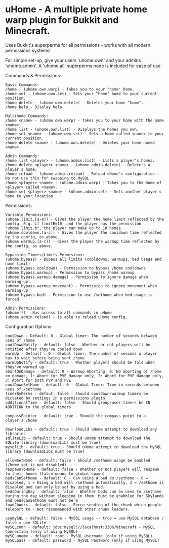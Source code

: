 uHome - A multiple private home warp plugin for Bukkit and Minecraft.
===========


Uses Bukkit's superperms for all permissions - works with all modern permissions systems!

For simple set-up, give your users 'uhome.own' and your admins 'uhome.admin'. A 'uhome.all' superperms node is included for ease of use.

Commands & Permissions:

    Basic Commands:
    /home - (uhome.own.warp) - Takes you to your "home" home.
    /home set - (uhome.own.set) - Sets your "home" home to your current position.
    /home delete - (uhome.own.delete) - Deletes your home "home".
    /home help - Display help

    Multihome Commands:
    /home <name> - (uhome.own.warp) - Takes you to your home with the name <name>.
    /home list - (uhome.own.list) - Displays the homes you own.
    /home set <name> - (uhome.own.set) - Sets a home called <name> to your current position.
    /home delete <name> - (uhome.own.delete) - Deletes your home named <name>.

    Admin Commands:
    /home list <player> - (uhome.admin.list) - Lists a player's homes.
    /home delete <player> <name> - (uhome.admin.delete) - Delete's a player's home.
    /home reload - (uhome.admin.reload) - Reload uHome's configuration - Do not use this for swapping to MySQL
    /home <player> <name> - (uhome.admin.warp) - Takes you to the home of <player> called <name>.
    /home set <player> <name> - (uhome.admin.set) - Sets another player's home to your location.

Permissions:

    Variable Permissions:
    (uhome.limit.[a-e]) - Gives the player the home limit reflected by the config. E.g. if limitB=10, and the player has the permission "uhome.limit.b", the player can make up to 10 homes.
    (uhome.cooldown.[a-c]) - Gives the player the cooldown time reflected by the config, as above.
    (uhome.warmup.[a-c]) - Gives the player the warmup time reflected by the config, as above.

    Bypassing Timers/Limits Permisions:
    (uhome.bypass) - Bypass all limits (cooldowns, warmups, bed usage and home limit)
    (uhome.bypass.cooldown) - Permission to bypass /home cooldowns
    (uhome.bypass.warmup) - Permission to bypass /home warmup
    (uhome.bypass.warmup.damage) - Permission to ignore damage when warming-up
    (uhome.bypass.warmup.movement) - Permission to ignore movement when warming-up
    (uhome.bypass.bed) - Permission to use /sethome when bed usage is forced.

    Admin Permissions:
    (uhome.*) - Has access to all commands in uHome
    (uhome.admin.reload) - Is able to reload uHome config.

Configuration Options:

    coolDown - Default: 0 - Global timer: The number of seconds between uses of /home
    coolDownNotify - default: false - Whether or not players will be notified after they've cooled down
    warmUp - Default : 0 - Global timer: The number of seconds a player has to wait before being sent /home
    warmUpNotify - default: true - Whether players should be told when they've warmed up.
    abortOnDamage - default: 0 - Warmup Aborting: 0: No aborting of /home on damage, 1: Abort for PVP damage only, 2: Abort for PVE damage only, 3: Abort for both PVP and PVE
    coolDownSetHome - default: 0 - Global Timer: Time in seconds between uses of /sethome
    timerByPerms - defaut: false - Should cooldown/warmup timers be dictated by settings in a permissions plugin.
    additionalTime - default: false - Should group/user timers be IN ADDITION to the global timers.

    compassPointer - default: true - Should the compass point to a player's /home

    downloadLibs - default: true - Should uHome attempt to download any libraries
    sqliteLib - default: true - Should uHome attempt to download the SQLite library (downloadLibs must be true)
    mysqlLib - default: true - Should uHome attempt to download the MySQL library (downloadLibs must be true)

    allowSetHome - default: false - Should /sethome usage be enabled (/home set is not disabled)
    respawnToHome - default: false - Whether or not players will respawn to their homes (false means to global spawn)
    bedsCanSethome - default: 0 - Can using a bed do /sethome - 0 = Disabled, 1 = Using a bed will /sethome automatically, 2 = /sethome is disabled and can only be set by using a bed.
    bedsDuringDay - default: false - Whether beds can be used to /sethome during the day without sleeping in them. Must be enabbled for Skylands and bedsCanSethome must not be 0
    loadChunks - default: false - Force sending of the chunk which people teleport to - Not recommended with other chunk loaders.

    usemySQL - default: false - MySQL usage -- true = use MySQL database / false = use SQLite
    mySQLconn - default: jdbc:mysql://localhost:3306/minecraft - MySQL Connection (only if using MySQL)
    mySQLuname - default: root - MySQL Username (only if using MySQL)
    mySQLpass - default: password - MySQL Password (only if using MySQL)

